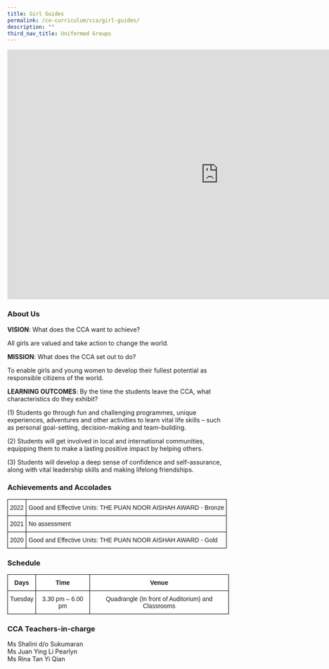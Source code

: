 ```yaml
---
title: Girl Guides
permalink: /co-curriculum/cca/girl-guides/
description: ""
third_nav_title: Uniformed Groups
---
```

<iframe allowfullscreen="true" height="569" width="960" frameborder="0" src="https://docs.google.com/presentation/d/1Dh8n-5VUXEfCP1heV3tXXsAMHFEk0k0Fl595sbD3Ako/embed?start=true&amp;loop=true&amp;delayms=3000"></iframe>

### About Us

**VISION**: What does the CCA want to achieve?&nbsp;

All girls are valued and take action to change the world.  

**MISSION**: What does the CCA set out to do?

To enable girls and young women to develop their fullest potential as responsible citizens of the world.  

**LEARNING OUTCOMES**: By the time the students leave the CCA, what characteristics do they exhibit?

(1) Students go through fun and challenging programmes, unique experiences, adventures and other activities to learn vital life skills – such as personal goal-setting, decision-making and team-building.  

(2) Students will get involved in local and international communities, equipping them to make a lasting positive impact by helping others.  

(3) Students will develop a deep sense of confidence and self-assurance, along with vital leadership skills and making lifelong friendships.

### Achievements and Accolades

<style type="text/css">
.tg  {border-collapse:collapse;border-spacing:0;}
.tg td{border-color:black;border-style:solid;border-width:1px;font-family:Arial, sans-serif;font-size:14px;
  overflow:hidden;padding:10px 5px;word-break:normal;}
.tg th{border-color:black;border-style:solid;border-width:1px;font-family:Arial, sans-serif;font-size:14px;
  font-weight:normal;overflow:hidden;padding:10px 5px;word-break:normal;}
.tg .tg-0lax{text-align:left;vertical-align:top}
</style>
<table class="tg">
<thead>
  <tr>
    <th class="tg-0lax">2022</th>
    <th class="tg-0lax">Good and Effective Units: THE PUAN NOOR AISHAH AWARD - Bronze</th>
  </tr>
</thead>
<tbody>
  <tr>
    <td class="tg-0lax">2021</td>
    <td class="tg-0lax">No assessment</td>
  </tr>
  <tr>
    <td class="tg-0lax">2020</td>
    <td class="tg-0lax">Good and Effective Units: THE PUAN NOOR AISHAH AWARD - Gold</td>
  </tr>
</tbody>
</table>

### Schedule

<style type="text/css">
.tg  {border-collapse:collapse;border-spacing:0;}
.tg td{border-color:black;border-style:solid;border-width:1px;font-family:Arial, sans-serif;font-size:14px;
  overflow:hidden;padding:10px 5px;word-break:normal;}
.tg th{border-color:black;border-style:solid;border-width:1px;font-family:Arial, sans-serif;font-size:14px;
  font-weight:normal;overflow:hidden;padding:10px 5px;word-break:normal;}
.tg .tg-9hzb{background-color:#FFF;font-weight:bold;text-align:center;vertical-align:top}
.tg .tg-7yig{background-color:#FFF;text-align:center;vertical-align:top}
</style>
<table class="tg">
<thead>
  <tr>
    <th class="tg-9hzb">Days</th>
    <th class="tg-9hzb">Time</th>
    <th class="tg-9hzb">Venue</th>
  </tr>
</thead>
<tbody>
  <tr>
    <td class="tg-7yig">Tuesday</td>
    <td class="tg-7yig">3.30 pm – 6.00 pm</td>
    <td class="tg-7yig">Quadrangle (In front of Auditorium) and Classrooms</td>
  </tr>
</tbody>
</table>

### CCA Teachers-in-charge

Ms Shalini d/o Sukumaran&nbsp;  <br>
Ms Juan Ying Li Pearlyn    <br>
Ms Rina Tan Yi Qian